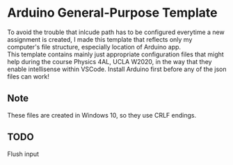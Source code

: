 # Arduino General-Purpose Template  

 To avoid the trouble that inlcude path has to be configured everytime a new assignment is created, I made this template that reflects only my computer's file structure, especially location of Arduino app.  
 This template contains mainly just appropriate configuration files that might help during the course Physics 4AL, UCLA W2020, in the way that they enable intellisense within VSCode. Install Arduino first before any of the json files can work!  

## Note

 These files are created in Windows 10, so they use CRLF endings.  

## TODO

 Flush input
